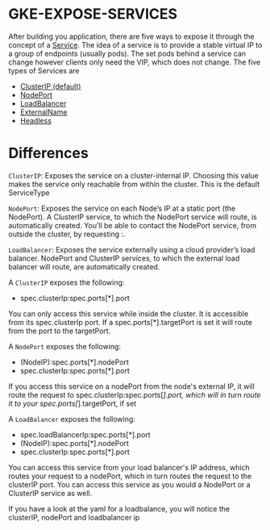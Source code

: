 # GKE-EXPOSE-SERVICES

After building you application, there are five ways to expose it through the concept of a [Service](https://kubernetes.io/docs/concepts/services-networking/service/). The idea of a service is to provide a stable virtual IP to a group of endpoints (usually pods). The set pods behind a service can change however clients only need the VIP, which does not change.
The five types of Services are

- [ClusterIP (default)](https://github.com/DanyLan/GKE-EXPOSE-SERVICES/blob/master/ClusterIP.md)
- [NodePort](https://github.com/DanyLan/GKE-EXPOSE-SERVICES/blob/master/NodePort.md)
- [LoadBalancer](https://github.com/DanyLan/GKE-EXPOSE-SERVICES/blob/master/LoadBalancer.md)
- [ExternalName](https://github.com/DanyLan/GKE-EXPOSE-SERVICES/blob/master/ExternalServices.md)
- [Headless](https://github.com/DanyLan/GKE-EXPOSE-SERVICES/blob/master/Headless.md)

# Differences

`ClusterIP`: Exposes the service on a cluster-internal IP. Choosing this value makes the service only reachable from within the cluster. This is the default ServiceType

`NodePort`: Exposes the service on each Node’s IP at a static port (the NodePort). A ClusterIP service, to which the NodePort service will route, is automatically created. You’ll be able to contact the NodePort service, from outside the cluster, by requesting <NodeIP>:<NodePort>.

`LoadBalancer`: Exposes the service externally using a cloud provider’s load balancer. NodePort and ClusterIP services, to which the external load balancer will route, are automatically created.


A `ClusterIP` exposes the following:

- spec.clusterIp:spec.ports[*].port

You can only access this service while inside the cluster. It is accessible from its spec.clusterIp port. If a spec.ports[*].targetPort is set it will route from the port to the targetPort.

A `NodePort` exposes the following:

- (NodeIP):spec.ports[*].nodePort
- spec.clusterIp:spec.ports[*].port
  
If you access this service on a nodePort from the node's external IP, it will route the request to spec.clusterIp:spec.ports[*].port, which will in turn route it to your spec.ports[*].targetPort, if set

A `LoadBalancer` exposes the following:

- spec.loadBalancerIp:spec.ports[*].port
- (NodeIP):spec.ports[*].nodePort
- spec.clusterIp:spec.ports[*].port
  
You can access this service from your load balancer's IP address, which routes your request to a nodePort, which in turn routes the request to the clusterIP port. You can access this service as you would a NodePort or a ClusterIP service as well.

If you have a look at the yaml for a loadbalance, you will notice the clusterIP, nodePort and loadbalancer ip

